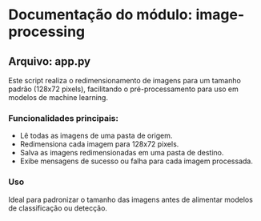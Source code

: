 # Documentação do módulo: image-processing

## Arquivo: app.py

Este script realiza o redimensionamento de imagens para um tamanho padrão (128x72 pixels), facilitando o pré-processamento para uso em modelos de machine learning.

### Funcionalidades principais:
- Lê todas as imagens de uma pasta de origem.
- Redimensiona cada imagem para 128x72 pixels.
- Salva as imagens redimensionadas em uma pasta de destino.
- Exibe mensagens de sucesso ou falha para cada imagem processada.

### Uso
Ideal para padronizar o tamanho das imagens antes de alimentar modelos de classificação ou detecção.
